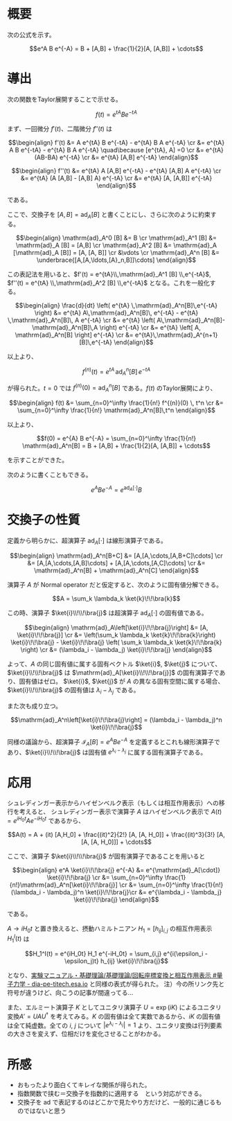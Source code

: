 # 概要
次の公式を示す。
```math
e^A B e^{-A} = B + [A,B] + \frac{1}{2}[A, [A,B]] + \cdots
```

# 導出
次の関数をTaylor展開することで示せる。
```math
f(t) = e^{tA} B e^{-tA}
```
まず、一回微分 $f'(t)$、二階微分 $f''(t)$ は
```math
\begin{align}
f'(t) &= A e^{tA} B e^{-tA} - e^{tA} B A e^{-tA} \cr
  &= e^{tA} A B e^{-tA} - e^{tA} B A e^{-tA} \quad\because [e^{tA}, A] =0 \cr
  &= e^{tA} (AB-BA) e^{-tA} \cr
  &= e^{tA} [A,B] e^{-tA}
\end{align}
```
```math
\begin{align}
f''(t) &= e^{tA} A [A,B] e^{-tA} - e^{tA} [A,B] A e^{-tA} \cr
  &= e^{tA} (A [A,B] - [A,B] A) e^{-tA} \cr
  &= e^{tA} [A, [A,B]] e^{-tA}
\end{align}
```
である。

ここで、交換子を $[A,B] = \mathrm{ad}_A [B]$ と書くことにし、さらに次のように約束する。
```math
\begin{align}
\mathrm{ad}_A^0 [B] &= B \cr
\mathrm{ad}_A^1 [B] &= \mathrm{ad}_A [B] = [A,B] \cr
\mathrm{ad}_A^2 [B] &= \mathrm{ad}_A [\mathrm{ad}_A [B]] = [A, [A, B]] \cr
&\vdots \cr
\mathrm{ad}_A^n [B] &= \underbrace{[A,[A,\ldots,[A}_n,B]]\cdots]
\end{align}
```
この表記法を用いると、$f'(t) = e^{tA}\\,\mathrm{ad}_A^1 [B] \\,e^{-tA}$, $f''(t) = e^{tA} \\,\mathrm{ad}_A^2 [B] \\,e^{-tA}$ となる。これを一般化する。
```math
\begin{align}
\frac{d}{dt} \left( e^{tA} \,\mathrm{ad}_A^n[B]\,e^{-tA} \right) &= e^{tA} A\,\mathrm{ad}_A^n[B]\, e^{-tA} - e^{tA} \,\mathrm{ad}_A^n[B]\, A e^{-tA} \cr
  &= e^{tA} \left( A\,\mathrm{ad}_A^n[B]- \mathrm{ad}_A^n[B]\,A \right) e^{-tA} \cr
  &= e^{tA} \left[ A, \mathrm{ad}_A^n[B] \right] e^{-tA} \cr
  &= e^{tA}\,\mathrm{ad}_A^{n+1}[B]\,e^{-tA}
\end{align}
```
以上より、
```math
f^{(n)}(t) = e^{tA} \,\mathrm{ad}_A^n[B]\,e^{-tA}
```
が得られた。$t=0$ では $f^{(n)}(0) = \mathrm{ad}_A^n[B]$ である。$f(t)$ のTaylor展開により、
```math
\begin{align}
f(t) &= \sum_{n=0}^\infty \frac{1}{n!} f^{(n)}(0) \, t^n \cr
  &= \sum_{n=0}^\infty \frac{1}{n!} \mathrm{ad}_A^n[B]\,t^n
\end{align}
```
以上より、
```math
f(0) = e^{A} B e^{-A} = \sum_{n=0}^\infty \frac{1}{n!} \mathrm{ad}_A^n[B] = B + [A,B] + \frac{1}{2}[A, [A,B]] + \cdots
```
を示すことができた。

次のように書くこともできる。
```math
e^{A} B e^{-A} = e^{\mathrm{ad}_A [\cdot]} B
```


# 交換子の性質
定義から明らかに、超演算子 $\mathrm{ad}_A[\cdot]$ は線形演算子である。
```math
\begin{align}
\mathrm{ad}_A^n[B+C] &= [A,[A,\cdots,[A,B+C]\cdots] \cr
  &= [A,[A,\cdots,[A,B]\cdots] + [A,[A,\cdots,[A,C]\cdots] \cr
  &= \mathrm{ad}_A^n[B] + \mathrm{ad}_A^n[C]
\end{align}
```

演算子 $A$ が Normal operator だと仮定すると、次のように固有値分解できる。
```math
A = \sum_k \lambda_k \ket{k}\!\!\bra{k}
```
この時、演算子 $\ket{i}\\!\\!\bra{j}$ は超演算子 $\mathrm{ad}_A[\cdot]$ の固有値である。
```math
\begin{align}
\mathrm{ad}_A\left[\ket{i}\!\!\bra{j}\right] &= [A, \ket{i}\!\!\bra{j}] \cr
  &= \left(\sum_k \lambda_k \ket{k}\!\!\bra{k}\right) \ket{i}\!\!\bra{j} - \ket{i}\!\!\bra{j} \left( \sum_k \lambda_k \ket{k}\!\!\bra{k} \right) \cr
  &= (\lambda_i - \lambda_j) \ket{i}\!\!\bra{j}
\end{align}
```
よって、$A$ の同じ固有値に属する固有ベクトル $\ket{i}$, $\ket{j}$ について、$\ket{i}\\!\\!\bra{j}$ は $\mathrm{ad}_A[\ket{i}\\!\\!\bra{j}]$ の固有演算子であり、固有値はゼロ。 $\ket{i}$, $\ket{j}$ が $A$ の異なる固有空間に属する場合、$\ket{i}\\!\\!\bra{j}$ の固有値は $\lambda_i - \lambda_j$ である。

また次も成り立つ。
```math
\mathrm{ad}_A^n\left[\ket{i}\!\!\bra{j}\right] = (\lambda_i - \lambda_j)^n \ket{i}\!\!\bra{j}
```

同様の議論から、超演算子 $\mathcal{I}_A[B] = e^A B e^{-A}$ を定義するとこれも線形演算子であり、$\ket{i}\\!\\!\bra{j}$ は固有値 $e^{\lambda_i - \lambda_j}$ に属する固有演算子である。


# 応用
シュレディンガー表示からハイゼンベルク表示（もしくは相互作用表示）への移行を考えると、
シュレディンガー表示で演算子 $A$ はハイゼンベルク表示で $A(t) = e^{iH_0t} A e^{-iH_0t}$ であるから、
```math
A(t) = A + (it) [A,H_0] + \frac{(it)^2}{2!} [A, [A, H_0]] + \frac{(it)^3}{3!} [A, [A, [A, H_0]]] + \cdots
```

ここで、演算子 $\ket{i}\\!\\!\bra{j}$ が固有演算子であることを用いると
```math
\begin{align}
e^A \ket{i}\!\!\bra{j} e^{-A} &= e^{\mathrm{ad}_A[\cdot]} \ket{i}\!\!\bra{j} \cr
  &= \sum_{n=0}^\infty \frac{1}{n!}\mathrm{ad}_A^n[\ket{i}\!\!\bra{j}] \cr
  &= \sum_{n=0}^\infty \frac{1}{n!} (\lambda_i - \lambda_j)^n \ket{i}\!\!\bra{j}\cr
  &= e^{\lambda_i - \lambda_j} \ket{i}\!\!\bra{j}
\end{align}
```
である。

$A \to i H_0 t$ と置き換えると、摂動ハミルトニアン $H_1 = [h_{ij}]_{i,j}$ の相互作用表示 $H_1^I(t)$ は
```math
H_1^I(t) = e^{iH_0t} H_1 e^{-iH_0t} = \sum_{i,j} e^{i(\epsilon_i - \epsilon_j)t} h_{ij} \ket{i}\!\!\bra{j}
```
となり、[実験マニュアル・基礎理論/基礎理論/回転座標変換と相互作用表示 #量子力学 - dia-pe-titech.esa.io](https://dia-pe-titech.esa.io/posts/406) と同様の表式が得られた。
注）今の所リンク先と符号が違うけど、向こうの記事が間違ってる...

また、エルミート演算子 $K$ としてユニタリ演算子 $U=\exp(iK)$ によるユニタリ変換$A' = UAU^\dagger$ を考えてみる。$K$ の固有値は全て実数であるから、$iK$ の固有値は全て純虚数。全ての $i$, $j$ について $|e^{\lambda_i - \lambda_j}|=1$ より、ユニタリ変換は行列要素の大きさを変えず、位相だけを変化させることがわかる。


# 所感
- おもったより面白くてキレイな関係が得られた。
- 指数関数で挟む＝交換子を指数的に適用する　という対応ができる。
- 交換子を $\mathrm{ad}$ で表記するのはどこかで見たやり方だけど、一般的に通じるものではないと思う
